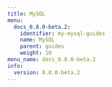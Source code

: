 ```yaml
---
title: MySQL
menu:
  docs_0.8.0-beta.2:
    identifier: my-mysql-guides
    name: MySQL
    parent: guides
    weight: 10
menu_name: docs_0.8.0-beta.2
info:
  version: 0.8.0-beta.2
---
```


